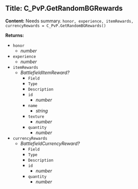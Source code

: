 ## Title: C_PvP.GetRandomBGRewards

**Content:**
Needs summary.
`honor, experience, itemRewards, currencyRewards = C_PvP.GetRandomBGRewards()`

**Returns:**
- `honor`
  - *number*
- `experience`
  - *number*
- `itemRewards`
  - *BattlefieldItemReward?*
    - `Field`
    - `Type`
    - `Description`
    - `id`
      - *number*
    - `name`
      - *string*
    - `texture`
      - *number*
    - `quantity`
      - *number*
- `currencyRewards`
  - *BattlefieldCurrencyReward?*
    - `Field`
    - `Type`
    - `Description`
    - `id`
      - *number*
    - `quantity`
      - *number*
